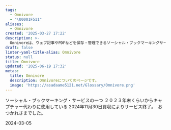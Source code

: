 ```yaml
---
tags:
  - Omnivore
  - "\U0001F511"
aliases:
  - Omnivore
created: '2025-03-27 17:22'
description: >-
  Omnivoreは、ウェブ記事やPDFなどを保存・管理できるソーシャル・ブックマーキングサービス。2023年末から利用し始めたが、2024年11月30日をもってサービス終了となった。
draft: false
linter-yaml-title-alias: Omnivore
status: null
title: Omnivore
updated: '2025-06-19 17:32'
metas:
  title: Omnivore
  description: Omnivoreについてのページです。
  image: 'https://asadaame5121.net/Glossary/Omnivore.png'
---
```

ソーシャル・ブックマーキング・サービスの一つ
２０２３年末くらいからキャプチャー代わりに使用している
2024年11月30日買収によりサービス終了。　おつかれさまでした。


2024-03-05
